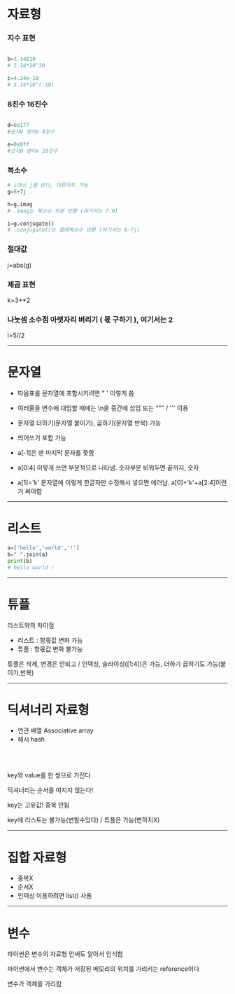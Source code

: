 # 자료형

### 지수 표현

```python

b=3.14E10
# 3.14*10^10

c=4.24e-10
# 3.14*10^(-10)

```

### 8진수 16진수

```python

d=0o177
#숫자0 영어o 8진수

e=0x8ff
#숫자0 영어x 16진수

```

### 복소수

```python
# i대신 j를 쓴다, 대문자도 가능
g=8+7j

h=g.imag
# .imag는 복소수 부분 반환 (여기서는 7.0)

i=g.conjugate()
# .conjugate()는 켤레복소수 반환 (여기서는 8-7j)
```

### 절대값
j=abs(g)

### 제곱 표현
k=3**2

### 나눗셈 소수점 아랫자리 버리기 ( 몫 구하기 ), 여기서는 2
l=5//2

***

# 문자열

* 따옴표를 문자열에 포함시키려면 \" \' 이렇게 씀

* 여러줄을 변수에 대입할 때에는 \n을 중간에 삽입 또는 """ /  ''' 이용

* 문자열 더하기(문자열 붙이기), 곱하기(문자열 반복) 가능

* 띄어쓰기 포함 가능

* a[-1]은 맨 마지막 문자를 뜻함

* a[0:4] 이렇게 쓰면 부분적으로 나타냄. 숫자부분 비워두면 끝까지, 숫자 

* a[1]='k' 문자열에 이렇게 한글자만 수정해서 넣으면 에러남. a[0]+'k'+a[2:4]이런거 써야함

***

# 리스트

```python
a=['hello','world','!']
b=" ".join(a)
print(b) 
# hello world !
```

***

# 튜플

리스트와의 차이점
 
* 리스트 : 항몫값 변화 가능
* 튜플 : 항몫값 변화 불가능

튜플은 삭제, 변경은 안되고 / 인덱싱, 슬라이싱([1:4])은 가능, 더하기 곱하기도 가능(붙이기,반복)

***

# 딕셔너리 자료형

* 연관 배열 Associative array
* 해시 hash

<br><br>

key와 value를 한 쌍으로 가진다

딕셔너리는 순서를 따지지 않는다!

key는 고유값! 중복 안됨

key에 리스트는 불가능(변할수있다) / 튜플은 가능(변하지X)



***

# 집합 자료형

* 중복X
* 순서X
* 인덱싱 이용하려면 list() 사용

***

# 변수

파이썬은 변수의 자료형 안써도 알아서 인식함

파이썬에서 변수는 객체가 저장된 메모리의 위치를 가리키는 reference이다

변수가 객체를 가리킴

